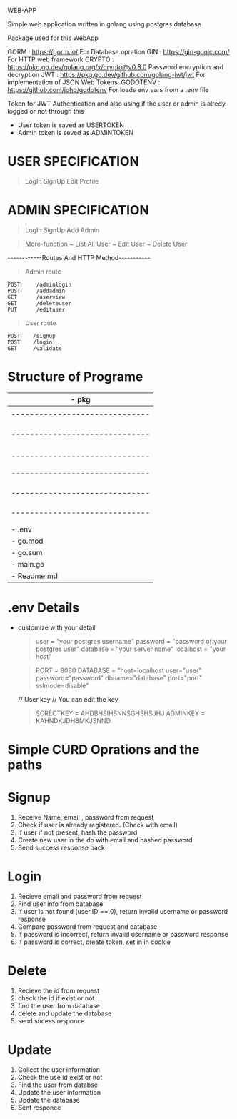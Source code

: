 WEB-APP
 
Simple web application written in golang using postgres database


Package used for this WebApp

GORM        : https://gorm.io/                                 For Database opration
GIN         : https://gin-gonic.com/                           For HTTP web framework
CRYPTO      : https://pkg.go.dev/golang.org/x/crypto@v0.8.0    Password encryption and decryption
JWT         : https://pkg.go.dev/github.com/golang-jwt/jwt     For implementation of JSON Web Tokens.
GODOTENV    : https://github.com/joho/godotenv                 For loads env vars from a .env file

Token for JWT Authentication
and also using if the user or admin is 
alredy logged or not through this

* User token is saved as USERTOKEN
* Admin token is seved as ADMINTOKEN

# USER SPECIFICATION

> LogIn
> SignUp
> Edit Profile

# ADMIN SPECIFICATION

> LogIn
> SignUp
> Add Admin

> More-function
    ~ List All User
    ~ Edit User
    ~ Delete User


------------Routes And HTTP Method-----------

> Admin route

    POST     /adminlogin
	POST     /addadmin
	GET      /userview
	GET      /deleteuser
	PUT      /edituser

> User route

	POST    /signup
	POST    /login
	GET     /validate


# Structure of Programe


|- pkg
|---------------------------------
|   |- controller
|   ------------------------------
|      |- adminController.go
|      |- usercontroller.go
|   |- database
|   ------------------------------
|      |-adminDB.go
|      |-connectToDB.go
|      |-userDB.go
|   |- initilaizer
|   ------------------------------
|      |- loadEnvVariable.go
|   |- middleware
|   ------------------------------
|      |- adminAuth.go
|      |- userAuth.go
|   |- models
|  ------------------------------
|      |- adminModel.go
|      |- userModel.go
|   |- route
|   ------------------------------
|      |- adminRoute.go
|      |- userRoute.go
|- .env
|- go.mod
|- go.sum
|- main.go
|- Readme.md

# .env Details

* customize with your detail
    > user      = "your postgres username"
    > password  = "password of your postgres user"
    > database  = "your server name"
    > localhost = "your host"

    > PORT      = 8080
    > DATABASE  = "host=localhost user="user" password="password" dbname="database" port="port"             sslmode=disable"

    // User key
    // You can edit the key

    > SCRECTKEY = AHDBHSIHSNNSGHSHSJHJ
    > ADMINKEY  = KAHNDKJDHBMKJSNND


# Simple CURD Oprations and the paths

# Signup 

1. Receive Name, email , password from request
2. Check if user is already registered. (Check with email)
3. If user if not present, hash the password
4. Create new user in the db with email and hashed password
5. Send success response back

# Login

1. Recieve email and password from request
2. Find user info from database
3. If user is not found (user.ID == 0), return invalid username or password response
4. Compare password from request and database
5. If password is incorrect, return invalid username or password response
6. If password is correct, create token, set in in cookie

# Delete

1. Recieve the id from request
2. check the id if exist or not
3. find the user from database
4. delete and update the database
5. send sucess responce

# Update

1. Collect the user information
2. Check the use id exist or not
3. Find the user from databse
4. Update the user information
5. Update the database 
6. Sent responce
